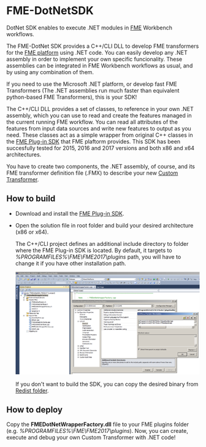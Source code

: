 # FME-DotNetSDK
DotNet SDK enables to execute .NET modules in [FME](https://www.safe.com/) Workbench workflows.

The FME-DotNet SDK provides a C++/CLI DLL to develop FME transformers for the [FME platform](https://www.safe.com/how-it-works/) using .NET code.
You can easily develop any .NET assembly in order to implement your own specific funcionality.
These assemblies can be integrated in FME Workbench workflows as usual, and by using any combination of them.

If you need to use the Microsoft .NET platform, or develop fast FME Transformers (The .NET assemblies run 
much faster than equivalent python-based FME Transformers), this is your SDK!

The C++/CLI DLL provides a set of classes, to reference in your own .NET assembly, which you can use
to read and create the features managed in the current running FME workflow. You can read all
attributes of the features from input data sources and write new features to output as you need.
These classes act as a simple wrapper from original C++ classes in the [FME Plug-in SDK](https://knowledge.safe.com/articles/797/developing-a-new-transformer-using-the-fme-plug-in.html) 
that FME plaftorm provides. This SDK has been succesfully tested for 2015, 2016 and 2017 versions 
and both x86 and x64 architectures.

You have to create two components, the .NET assembly, of course, and its FME transformer definition file (.FMX)
to describe your new [Custom Transformer](https://docs.safe.com/fme/html/FME_Desktop_Documentation/FME_Workbench/Workbench/custom_transformer_creating.htm).

## How to build

* Download and install the [FME Plug-in SDK](https://knowledge.safe.com/articles/797/developing-a-new-transformer-using-the-fme-plug-in.html).
* Open the solution file in root folder and build your desired architecture (x86 or x64).

  The C++/CLI project defines an additional include directory to folder where the FME Plug-in SDK is located. 
  By default, it targets to *%PROGRAMFILES%\FME\FME2017\plugins* path, you will have to change it 
  if you have other installation path.

  ![Additional include directories](./Docs/IncludeDirectories.png)

  If you don't want to build the SDK, you can copy the desired binary from [Redist folder](./Redist/plugins).

## How to deploy

Copy the **FMEDotNetWrapperFactory.dll** file to your FME plugins folder (e.g. *%PROGRAMFILES%\FME\FME2017\plugins*).
Now, you can create, execute and debug your own Custom Transformer with .NET code!

